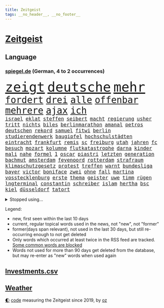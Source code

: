 ```yaml
---
title: Zeitgeist
tags: __no_header__, __no_footer__
---
```


# [Zeitgeist](https://oliz.io/zeitgeist/)

## Language

<h3><a href="https://www.spiegel.de" target="_blank">spiegel.de</a> (German, 4 to 2 occurrences)</h3>
<p style="font-family:monospace">
<span style="font-size:32pt"><a href="news_links.html#zeigt" class="current">zeigt</a></span>
<span style="font-size:32pt"><a href="news_links.html#deutsche" class="current">deutsche</a></span>
<span style="font-size:32pt"><a href="news_links.html#mehr" class="current">mehr</a></span>
<br>
<span style="font-size:22pt"><a href="news_links.html#fordert" class="current">fordert</a></span>
<span style="font-size:22pt"><a href="news_links.html#drei" class="current">drei</a></span>
<span style="font-size:22pt"><a href="news_links.html#alle" class="current">alle</a></span>
<span style="font-size:22pt"><a href="news_links.html#offenbar" class="current">offenbar</a></span>
<span style="font-size:22pt"><a href="news_links.html#mehrere" class="current">mehrere</a></span>
<span style="font-size:22pt"><a href="news_links.html#ajax" class="current">ajax</a></span>
<span style="font-size:22pt"><a href="news_links.html#ich" class="current">ich</a></span>
<br>
<span style="font-size:12pt"><a href="news_links.html#israel" class="current">israel</a></span>
<span style="font-size:12pt"><a href="news_links.html#eklat" class="current">eklat</a></span>
<span style="font-size:12pt"><a href="news_links.html#steffen" class="current">steffen</a></span>
<span style="font-size:12pt"><a href="news_links.html#seibert" class="new">seibert</a></span>
<span style="font-size:12pt"><a href="news_links.html#macht" class="current">macht</a></span>
<span style="font-size:12pt"><a href="news_links.html#regierung" class="current">regierung</a></span>
<span style="font-size:12pt"><a href="news_links.html#usher" class="new">usher</a></span>
<span style="font-size:12pt"><a href="news_links.html#tritt" class="current">tritt</a></span>
<span style="font-size:12pt"><a href="news_links.html#nichts" class="current">nichts</a></span>
<span style="font-size:12pt"><a href="news_links.html#biles" class="current">biles</a></span>
<span style="font-size:12pt"><a href="news_links.html#berlinmarathon" class="new">berlinmarathon</a></span>
<span style="font-size:12pt"><a href="news_links.html#amanal" class="new">amanal</a></span>
<span style="font-size:12pt"><a href="news_links.html#petros" class="new">petros</a></span>
<span style="font-size:12pt"><a href="news_links.html#deutschen" class="current">deutschen</a></span>
<span style="font-size:12pt"><a href="news_links.html#rekord" class="current">rekord</a></span>
<span style="font-size:12pt"><a href="news_links.html#samuel" class="current">samuel</a></span>
<span style="font-size:12pt"><a href="news_links.html#fitwi" class="new">fitwi</a></span>
<span style="font-size:12pt"><a href="news_links.html#berlin" class="current">berlin</a></span>
<span style="font-size:12pt"><a href="news_links.html#studierendenwerk" class="new">studierendenwerk</a></span>
<span style="font-size:12pt"><a href="news_links.html#baugipfel" class="new">baugipfel</a></span>
<span style="font-size:12pt"><a href="news_links.html#hochschulstädten" class="new">hochschulstädten</a></span>
<span style="font-size:12pt"><a href="news_links.html#eintracht" class="current">eintracht</a></span>
<span style="font-size:12pt"><a href="news_links.html#frankfurt" class="current">frankfurt</a></span>
<span style="font-size:12pt"><a href="news_links.html#remis" class="current">remis</a></span>
<span style="font-size:12pt"><a href="news_links.html#sc" class="current">sc</a></span>
<span style="font-size:12pt"><a href="news_links.html#freiburg" class="current">freiburg</a></span>
<span style="font-size:12pt"><a href="news_links.html#utah" class="current">utah</a></span>
<span style="font-size:12pt"><a href="news_links.html#jahren" class="current">jahren</a></span>
<span style="font-size:12pt"><a href="news_links.html#fc" class="current">fc</a></span>
<span style="font-size:12pt"><a href="news_links.html#besuch" class="current">besuch</a></span>
<span style="font-size:12pt"><a href="news_links.html#mozart" class="current">mozart</a></span>
<span style="font-size:12pt"><a href="news_links.html#kolumne" class="current">kolumne</a></span>
<span style="font-size:12pt"><a href="news_links.html#flutkatastrophe" class="current">flutkatastrophe</a></span>
<span style="font-size:12pt"><a href="news_links.html#darna" class="current">darna</a></span>
<span style="font-size:12pt"><a href="news_links.html#kinder" class="current">kinder</a></span>
<span style="font-size:12pt"><a href="news_links.html#mali" class="current">mali</a></span>
<span style="font-size:12pt"><a href="news_links.html#nahe" class="current">nahe</a></span>
<span style="font-size:12pt"><a href="news_links.html#formel" class="current">formel</a></span>
<span style="font-size:12pt"><a href="news_links.html#1" class="current">1</a></span>
<span style="font-size:12pt"><a href="news_links.html#oscar" class="current">oscar</a></span>
<span style="font-size:12pt"><a href="news_links.html#piastri" class="current">piastri</a></span>
<span style="font-size:12pt"><a href="news_links.html#letzten" class="current">letzten</a></span>
<span style="font-size:12pt"><a href="news_links.html#generation" class="current">generation</a></span>
<span style="font-size:12pt"><a href="news_links.html#bachmut" class="current">bachmut</a></span>
<span style="font-size:12pt"><a href="news_links.html#amsterdam" class="current">amsterdam</a></span>
<span style="font-size:12pt"><a href="news_links.html#feyenoord" class="new">feyenoord</a></span>
<span style="font-size:12pt"><a href="news_links.html#rotterdam" class="new">rotterdam</a></span>
<span style="font-size:12pt"><a href="news_links.html#strafraum" class="current">strafraum</a></span>
<span style="font-size:12pt"><a href="news_links.html#klimaschutzgesetz" class="new">klimaschutzgesetz</a></span>
<span style="font-size:12pt"><a href="news_links.html#protest" class="current">protest</a></span>
<span style="font-size:12pt"><a href="news_links.html#treffen" class="current">treffen</a></span>
<span style="font-size:12pt"><a href="news_links.html#warnt" class="current">warnt</a></span>
<span style="font-size:12pt"><a href="news_links.html#bundesliga" class="current">bundesliga</a></span>
<span style="font-size:12pt"><a href="news_links.html#bayer" class="current">bayer</a></span>
<span style="font-size:12pt"><a href="news_links.html#victor" class="current">victor</a></span>
<span style="font-size:12pt"><a href="news_links.html#boniface" class="current">boniface</a></span>
<span style="font-size:12pt"><a href="news_links.html#zwei" class="current">zwei</a></span>
<span style="font-size:12pt"><a href="news_links.html#ohne" class="current">ohne</a></span>
<span style="font-size:12pt"><a href="news_links.html#fall" class="current">fall</a></span>
<span style="font-size:12pt"><a href="news_links.html#martina" class="current">martina</a></span>
<span style="font-size:12pt"><a href="news_links.html#vosstecklenburg" class="current">vosstecklenburg</a></span>
<span style="font-size:12pt"><a href="news_links.html#erste" class="current">erste</a></span>
<span style="font-size:12pt"><a href="news_links.html#thema" class="current">thema</a></span>
<span style="font-size:12pt"><a href="news_links.html#geister" class="current">geister</a></span>
<span style="font-size:12pt"><a href="news_links.html#uwe" class="current">uwe</a></span>
<span style="font-size:12pt"><a href="news_links.html#timm" class="current">timm</a></span>
<span style="font-size:12pt"><a href="news_links.html#rügen" class="current">rügen</a></span>
<span style="font-size:12pt"><a href="news_links.html#lngterminal" class="current">lngterminal</a></span>
<span style="font-size:12pt"><a href="news_links.html#constantin" class="current">constantin</a></span>
<span style="font-size:12pt"><a href="news_links.html#schreiber" class="current">schreiber</a></span>
<span style="font-size:12pt"><a href="news_links.html#islam" class="current">islam</a></span>
<span style="font-size:12pt"><a href="news_links.html#hertha" class="current">hertha</a></span>
<span style="font-size:12pt"><a href="news_links.html#bsc" class="current">bsc</a></span>
<span style="font-size:12pt"><a href="news_links.html#kiel" class="current">kiel</a></span>
<span style="font-size:12pt"><a href="news_links.html#düsseldorf" class="current">düsseldorf</a></span>
<span style="font-size:12pt"><a href="news_links.html#tatort" class="current">tatort</a></span>
</p>
<details>
<summary>Stopped using...</summary>
<p class="former" style="font-size:12pt">
cristiano(1068) ebenfalls(1068) übernehmen(1067) angebot(1065) ankündigung(1065) asche(1065) ausgebrochen(1065) elfmeter(1065) hielt(1065) widerspricht(1065) fdpchef(1064) geboren(1064) manager(1064) alexej(1063) bisherige(1063) bitte(1063) kontrollieren(1063) mario(1063) nawalny(1063) normal(1063) schweigen(1063) toni(1063) verteilt(1063) also(1062) dokumente(1062) israelische(1062) liverpool(1062) tests(1062) you(1062) 75(1061) falls(1061) leute(1061) schoss(1061) stattfinden(1061) stimme(1061) thailand(1061) vergeblich(1061) englischen(1060) geheimnis(1060) märchen(1060) obama(1060) verpassen(1060) wirkte(1060) zivilisten(1060) entwarnung(1059) geschichten(1059) infektion(1059) paare(1059) reichte(1059) schlimmsten(1059) schwedische(1059) tötung(1059) berichterstattung(1058) großteil(1058) priester(1058) privaten(1058) san(1058) usamerikaner(1058) zuerst(1058) beklagen(1057) bernd(1057) beteiligten(1057) david(1057) nürnberg(1057) rest(1057) bilden(1056) explosion(1056) tieren(1056) verlierer(1056) bundesstaat(1055) erbe(1055) gespräche(1055) medikamente(1055) wiederholt(1055) gastgeber(1054) kontrolliert(1054) wochenlang(1054) meinem(1053) regt(1053) schicken(1053) sinn(1053) streng(1053) vorsprung(1053) wies(1053) wirken(1053) form(1052) endspiel(1051) nahen(1051) simon(1051) anschläge(1050) berühmte(1050) olympische(1050) rassistischen(1050) starker(1050) wirtschaftsministerium(1050) einsetzen(1048) leitet(1048) lernt(1048) rollen(1048) schlimmste(1047) voraussetzungen(1047) entwickeln(1045) schnitt(1044) distanz(1043) führenden(1043) nationalen(1043) weckt(1043) trug(1042) gesamten(1041) konkrete(1041) schrecken(1041) vorgelegt(1041) amerikas(1040) analysiert(1040) insassen(1040) außerhalb(1039) empfängt(1039) ministerium(1039) reduzieren(1038) fußballwm(1037) erinnerung(1034) gouverneur(1034) fortsetzung(1033) ämter(1032) istanbul(1031) niedrig(1031) antrag(1029) ausgaben(1014) ausgetragen(1008) langem(997) billiger(995) einfache(994) woelki(981) berichtete(971) lieferketten(966) gewinne(961) währung(957) 4000(919) konservative(902) politikern(898) enthalten(877) verlag(873) militärische(854) wenigsten(809) grundsätzlich(791) zugestimmt(781) insbesondere(776) präsentierte(774) verstorben(770) weibliche(759) parlaments(752) exil(751) gerissen(749) 400000(744) übertragen(740) world(730) investiert(729) entstanden(715) bedrängnis(704) kunstwerke(702) kursieren(700) energiekosten(698) australiens(696) fdppolitiker(696) lieferungen(674) gestört(669) bekannteste(664) methode(664) nutzung(663) militärischen(659) gewaltsamen(652) meta(651) wahr(650) otto(646) seltene(646) überlebten(632) verabschieden(628) ruhrgebiet(623) fördern(617) weltbekannt(617) systematisch(611) zusammenhalt(601) geschenk(589) einheit(581) gastbeitrag(578) überzeugung(578) dortmunder(575) transparenz(573) rené(565) air(559) barack(556) gestärkt(555) ukrainenews(554) schildern(552) vermieter(552) vorab(550) odessa(549) erneuerbare(547) messerangriff(540) baustelle(539) riskant(537) herzen(534) gefangenschaft(532) dilemma(527) lindners(527) niedersächsischen(524) braunschweig(521) dmitrij(520) crew(513) öpnv(501) guardiola(498) pep(498) verspätung(486) ehrt(485) exregierungschef(481) gepäck(481) würdigt(480) mordfall(478) exuspräsident(468) ernannt(467) 79(466) tiefer(464) cannabis(462) 21jähriger(457) anhaltende(457) offensichtlich(456) verhaftung(454) identifizieren(453) attestiert(449) misshandelt(447) einsätze(446) olympischen(446) verunglückten(445) alzheimer(443) angehörigen(443) fehlstart(443) ukrainerusslandkrieg(443) tirol(440) wozu(440) finanzen(435) erobern(433) entfernen(427) kämpferisch(422) verträge(420) starkwatzinger(419) verbrauch(419) zuhause(419) effekt(404) offenlegen(404) ron(395) nation(394) beleidigungen(393) bach(388) desantis(388) professor(388) wütet(388) raten(387) wünsche(387) schreitet(386) sperren(385) verschärfung(383) atomkraftwerk(382) flüssen(382) aufgewachsen(380) angezeigt(379) 19jähriger(377) verurteilter(375) jüngst(374) richtete(374) vizepräsident(370) abschuss(367) boni(365) kommunikation(362) stemmen(358) ausgestattet(356) praktisch(356) vegane(356) vaters(352) emissionen(349) krawalle(349) francisco(348) eingriff(346) zusage(346) hauptdarstellerin(343) immobilienkonzern(342) erleichtern(341) pentagon(336) staatsmedien(336) morgan(334) aktivist(333) verzeichnen(333) eineinhalb(332) jewgeni(332) bnd(328) meldungen(324) schauplatz(323) gefangenen(322) karriereberaterin(322) besitz(320) rückstand(320) schwarzer(320) desinformation(317) epidemie(317) geplantes(316) abbruch(315) rust(315) lateinamerika(314) außenpolitik(313) trümmern(313) sam(312) mitarbeitern(311) minsk(309) billigt(308) äußerung(307) mächte(305) widmen(303) amerikanerin(301) umso(298) ausgemacht(297) reißen(293) überfahrt(293) pistole(291) 21jährige(290) sydney(290) weltcup(290) liberale(289) häufen(285) infantino(285) bundesjustizminister(283) gast(282) gipfeltreffen(281) tomaten(281) saarlouis(279) wiederholen(279) machtkampf(277) vermeldet(277) text(276) fotograf(275) gianni(275) streben(275) auflaufen(273) bischöfe(273) unfalls(273) forderten(270) segeln(270) unterzogen(269) 2009(267) labor(265) traut(265) wahren(264) wuppertal(264) beheben(263) emails(263) zunehmende(261) erheblichen(260) streamingdienst(260) sprint(259) einwanderer(258) genügend(256) spiegelredakteur(256) umstrittenes(256) praxis(255) grand(253) überschritten(253) krawallen(252) pedro(251) transparent(250) feldern(248) vorfälle(248) 28jähriger(247) mail(245) nachgegeben(244) nhl(244) tanzt(244) fassen(243) symptome(243) jung(242) lebensgefahr(242) käse(241) ladung(240) revision(240) 250000(237) grünenchefin(237) lebenslauf(237) prozesse(237) wohlstand(237) 31jährige(234) geschäften(234) zeitplan(234) djirsarai(233) fdpgeneralsekretär(233) ricarda(233) bildungsministerium(229) dauer(229) gaza(228) parteifreund(228) meistern(227) sprüche(227) übungen(226) erbost(225) sektor(224) begeistern(223) intel(223) rüstungsindustrie(223) entwickler(221) natomitglied(220) nicolas(219) wagnertruppe(219) biene(217) chatbot(217) günstigen(217) nudeln(217) begleiter(215) finnlands(215) späten(215) heran(213) auszeichnungen(212) genre(212) dhl(211) stoffe(211) rekordmeister(210) umweltbundesamt(208) angemeldet(207) stürmte(207) angemessen(204) 140(203) bär(203) parteispitze(203) dicht(202) vergiftet(201) einheimischen(200) verzögerung(200) berlinkreuzberg(198) nordirland(198) förderprogramm(196) wütenden(194) stil(193) verbreitete(193) potenzial(192) regulieren(192) rivalen(191) gladbach(190) entschlossen(189) historisch(189) marina(189) radfahrer(189) spitzenkandidat(189) gedanken(188) eingeräumt(187) kaiser(187) sanfter(187) wänden(186) ukrainischem(185) söldnerchef(184) ausweitung(183) can(183) derer(183) hamilton(183) landtagsabgeordneter(183) lewis(183) staatssekretär(180) bildungsministerin(179) zweieinhalb(179) jonathan(178) manhattan(178) messen(178) kämpften(177) legalisierung(177) begünstigt(175) einkaufen(175) elfjährige(175) transformation(175) unbedenklich(175) linkenpolitikerin(174) räuber(174) trinkwasser(174) akkus(173) gejagt(173) wackelt(173) brennen(172) dicaprio(172) mutterkonzern(172) reparieren(172) georgischen(170) grafikanalyse(170) jakarta(170) bemängelt(169) gen(169) kiffen(169) losgehen(169) minen(169) regulierung(169) beleg(168) jordan(167) kümmert(167) stürmt(167) aggressor(166) mitgründer(166) vergiftung(166) breiter(165) bundesligist(165) sommerspielen(165) verblüffenden(165) erkrankungen(164) kostenlosen(164) angerichtet(163) baugenehmigungen(161) pompeji(161) spiegeltalk(161) wiederum(161) wirksam(161) kollabiert(159) linksextremen(159) bauindustrie(158) schließung(157) startete(157) veto(157) unterschiede(156) ac(155) gründung(155) leck(155) ergibt(154) existenz(154) großmanöver(154) angeschossen(153) prinzip(153) breites(152) defekt(152) taiwans(152) eintreffen(151) geisel(151) mondmission(151) verwaltungsgericht(151) wirtschaftswachstum(151) behaupten(150) technischer(150) western(150) ecuador(149) fluggesellschaften(149) kishida(149) sofortiger(149) weltbevölkerung(149) zentrales(149) belarussen(148) drohte(148) gewusst(148) riexinger(148) argumenten(147) bijan(147) sonntagabend(147) durchsuchten(146) indopazifik(146) set(146) unseres(146) milliardengeschäft(145) oberbayern(145) referendum(145) aufschwung(143) elfjähriger(143) verstößt(143) bekämpfung(142) dreh(142) ingenieure(142) maxim(142) verlobt(142) durchgesetzt(141) gesundheitlichen(140) lehmann(139) flecken(138) konkret(138) fifapräsident(137) prangerte(137) reichtum(137) cduabgeordnete(136) klares(136) depp(135) heizungswende(135) inter(135) lebenszeichen(135) normalen(135) sea(135) usamerikanische(135) benennt(134) flüssigkeit(134) gebilligt(134) massenhaft(134) bundesstaates(133) kinderarmut(133) renommierter(133) existiert(132) maus(132) präsent(131) rights(131) tennisspielerin(131) christen(130) kampfflugzeugen(130) nationalkonservative(130) arbeiter(129) breit(129) unterschiedlichen(129) getrieben(128) orientierung(127) katrin(126) verlassenen(126) rettungsmission(125) anhören(123) biller(121) heizungsgesetz(121) erzieher(120) rechtskräftig(120) spottet(120) berühmtesten(119) bodycamaufnahmen(119) citys(119) plastikmüll(118) vierten(117) pioneer(116) verständlich(116) beordert(115) besiegte(115) europapokal(115) ausgesagt(114) 26jährige(113) dreifach(113) fossile(113) adler(112) beschleunigen(112) drogenhandel(112) behandlungen(111) bescheren(111) tauscht(111) tätigkeit(110) füße(109) gleichaltrigen(109) militante(109) quadratmetern(109) wettert(109) brutalen(108) arbeitsunfall(107) päckchen(107) entschärfen(106) fazit(106) pessimistisch(106) übersehen(106) asylbewerberheim(105) beruft(105) kroos(105) unterstellt(105) yeboah(105) achtjährigen(104) autobahngesellschaft(104) neuwahlen(104) absetzung(103) blume(103) brigade(103) kalender(103) kunstwerken(103) lebensgefährlich(103) angelegt(102) ausgebuht(102) gewannen(102) koranverbrennung(102) spree(102) triumphierte(102) würdigte(102) überflutete(102) gebietsgewinne(101) terroristischen(101) niro(100) potenzielle(100) verfügbaren(100) bergführer(99) gutgetan(99) teneriffa(99) email(98) stichwahl(98) agieren(97) englands(97) kopfgeld(96) unentdeckt(96) wildnis(96) kaputte(95) bejaht(94) bezos(94) dietmar(94) dortige(94) halte(94) lka(94) polizeikontrolle(94) schenkte(94) gestrandet(93) absteiger(92) ausreichen(92) register(92) 93jährige(91) diktaturen(91) dringender(91) gebannt(91) gefälschtes(91) gewittern(91) robbie(91) schlucht(91) titelgewinn(91) anschließenden(90) hautkrebs(90) hinflug(90) kategorie(90) scheuer(90) schlittert(90) sächsischen(90) terrorplänen(90) verhör(90) agenda(89) deutschiraners(89) erika(89) erkennt(89) geburtshaus(89) geheimdiensten(89) grandios(89) mitspielen(89) ruhestörung(89) stahlseil(89) treffe(89) zitierte(89) abgeblasen(88) f16(88) glanzlicht(88) komplize(88) landesinneren(88) nächstem(88) patriarch(88) rechtsanspruch(88) schwieg(88) faschismus(87) jungfernfahrt(87) mondlandung(87) passende(87) scott(87) tüftler(87) verdächtig(87) chiphersteller(86) drummer(86) helm(86) vorläufigen(86) überdurchschnittlich(86) aarhus(85) chipfertigung(85) westafrikanischen(85) basilikum(84) kolonien(84) konfliktlösung(84) profil(84) adobe(83) feuerzeug(83) grausige(83) grundsätzliche(83) hindernissen(83) klammern(83) unbesetzte(83) abteilungsleiter(82) profitierten(82) umzusetzen(82) abschrecken(81) bergsteigerin(81) betrugsmaschen(81) dschungel(81) durchsage(81) freikommt(81) cruz(80) end(80) lieb(80) wiederentdeckt(80) 30jährigen(79) beteuerte(79) fattah(79) kommerzielle(79) pest(79) sicherheitsleute(79) verriet(79) versammlung(79) arbeitslos(78) attraktiv(78) euregeln(78) forschungsministerin(78) shah(78) starkoch(78) zerstörter(78) havarie(77) hm(77) kaltes(77) kristina(77) modekette(77) regierungsmaschine(77) tatverdächtig(77) vereinfachen(77) zerriss(77) bittere(76) einreichen(76) erhoffte(76) falschaussagen(76) fragwürdigen(76) innensenatorin(76) netzentgelte(76) spranger(76) stellvertretende(76) unbemerkt(76) vorgeht(76) euer(75) installation(75) männlicher(75) nawalnys(75) pütz(75) richtlinien(75) routineoperation(75) soundtrack(75) statussymbol(75) südukraine(75) ölkonzerne(75) 53jähriger(74) argentinische(74) sozialdemokrat(74) toxischen(74) traumtor(74) unionspolitiker(74) waalkes(74) 148(73) anhalten(73) auslieferung(73) erschreckend(73) ferien(73) kostenlose(73) quellen(73) sachsenanhalts(73) tusk(73) kletterte(72) selbstfürsorge(72) vernetzen(72) weltberühmt(72) buhlt(71) mitgliedstaaten(71) polizeigewahrsam(71) vermint(71) badesee(70) grünenministerin(70) havarierten(70) kreativen(70) rutte(70) sommerpasta(70) standuppaddling(70) zelle(70) zustellung(70) bruni(69) bürgerpark(69) dino(69) euasylkompromiss(69) feuerkatastrophe(69) kuriosen(69) toppmöller(69) täters(69) unglücks(69) verkraftbar(69) afdkandidat(68) aufzusetzen(68) bundesnetzagenturchef(68) erkunden(68) lebenshaltungskosten(68) massenproduktion(68) spitzenfußball(68) vorlegen(68) asylrecht(67) aurora(67) braslavsky(67) diw(67) flüchtlingen(67) gespült(67) hits(67) nachdenklichen(67) paulairene(67) seenotrettungsboot(67) siegreichen(67) spaghetti(67) auflösung(66) campingplätze(66) jusovorsitzende(66) substanziellen(66) bartsch(65) flieger(65) ostseebad(65) rächt(65) toronto(65) unescowelterbe(65) dortigen(64) eindringen(64) eupolitiker(64) finalsieg(64) gesine(64) lötzsch(64) posthum(64) raketenschutzschirm(64) untersuchten(64) vollzogen(64) exfreund(63) fressen(63) führungsfigur(63) genehmigter(63) gentechnik(63) hannoveraner(63) jugendarbeitslosigkeit(63) klartext(63) landwirt(63) montana(63) rettungseinsatz(63) sprühte(63) unofriedensmission(63) verbraucherzeitschrift(63) verehren(63) bewährungsstrafen(62) bildungsnotstand(62) gefertigt(62) klappte(62) polizeigewerkschaft(62) spiegelgespräch(62) wahlkreisbüro(62) überforderte(62) effizienter(61) killer(61) kinderbetreuung(61) rammsteinvorwürfe(61) wagnerchefs(61) anvertrauen(60) ausgestorben(60) beauftragte(60) hessische(60) hob(60) schlaganfall(60) schuhbeck(60) strafverfahren(60) stundenlohn(60) tablets(60) wagneraufstand(60) afdwähler(59) dummheit(59) konferenzen(59) psychologie(59) rüffel(59) schrittweise(59) streitkultur(59) umgeschlagen(59) bauernverband(58) dorothee(58) graf(58) freibad(57) fuest(57) lambsdorff(57) legacy(57) milliardeninvestitionen(57) report(57) saleh(57) trugen(57) werteten(57) aufbrechen(56) f16kampfflugzeugen(56) fotomontage(56) hochumstrittene(56) klischees(56) neutralitätsgründen(56) wonach(56) burgern(55) gendersternchen(55) weitverbreitet(55) erkunde(54) lebenswerter(54) nahostkonflikt(54) wirtschaftspolitik(54) zelt(54) perfide(53) sprangen(53) zweitgrößten(53) eauto(52) gedauert(52) krankenhauses(52) stromausfall(52) atomruine(51) aufzuschieben(51) berücksichtigen(51) dazwischen(51) kambodscha(51) kühlwasser(51) misshandlungen(51) politikerinnen(51) seenotrettungsschiff(51) sprinter(51) teenagern(51) usklub(51) variante(51) verfilmt(51) verstrickt(51) arbeitgebernahe(50) begriffe(50) diabetes(50) gelbe(50) kreuzband(50) kühlwasserverklappung(50) wattenmeer(50) wichtigstes(50) bundesligasaison(49) fischstäbchen(49) geschieht(49) regnet(49) subway(49) wacht(49) östlich(49) 47jähriger(48) charakterdarsteller(48) fukushimakühlwasser(48) militärisch(48) valeria(48) verderben(48) becken(47) belästigungen(47) palästinensische(47) prüfer(47) schüttete(47) zeitgleich(47) überziehen(47) elterngeldes(46) julia(46) planet(46) riecht(46) übergangsweise(46) bertram(45) gleichnamigen(45) nachtruhe(45) popsängerin(45) produzentin(45) sicherheitsmaßnahmen(45) vorwahlen(45) brisant(44) entlastungspakete(44) froh(44) importieren(44) millionenstadt(44) 73jähriger(43) behrens(43) cindy(43) erhört(43) schachzug(43) auskunftei(42) billigen(42) funktionäre(42) koffer(42) schufa(42) wagte(42) angabe(41) beizutragen(41) bemerkenswert(41) dagestan(41) kent(41) notizen(41) phishing(41) realitäten(41) teilrepublik(41) zerbrochen(41) angefeindet(40) bard(40) di(40) geistliche(40) michal(40) offiziere(40) wdr(40) ökonomisch(40) black(39) computerspiele(39) geheimer(39) postings(39) purra(39) riikka(39) sicherheitskräften(39) tennisturnier(39) britney(38) krähen(38) spears(38) typische(38) wahlkommission(38) erhältlich(37) familienpolitik(37) sortiert(37) wahre(37) bergsteigen(36) billigairline(36) ikonischer(36) mondes(36) namensgeber(36) rubel(36) verpflichtend(36) wachstumschancengesetz(36) 62jährigen(35) angeht(35) computerspiel(35) crawford(35) fahrzeugen(35) geschädigt(35) milliardengewinn(35) querelen(35) schmutziger(35) trainers(35) wissenschaftlerin(35) chipfabriken(34) gabor(34) jetski(34) jungs(34) masche(34) sge(34) steingarts(34) ernte(33) eukommissionsvize(33) frans(33) frauenrechte(33) malaika(33) maskenpflicht(33) mihambo(33) polizeibeamten(33) regierungsbildung(33) schaf(33) selbstständige(33) sternchen(33) timmermans(33) topklub(33) umstrittenem(33) visionen(33) wartung(33) amsterdamer(32) arbeitende(32) artensterben(32) aufschlag(32) bizarrer(32) durchmachen(32) geldes(32) geschke(32) lai(32) nolan(32) pools(32) selbstauflösung(32) düpierte(31) ethik(31) saale(31) sklaven(31) säugetiere(31) torwart(31) campingplatz(30) gedreht(30) hagen(30) untergetauchten(30) verseuchen(30) wissenschaftlich(30) übertrifft(30) angetan(29) architektur(29) auswanderer(29) europameisterinnen(29) kreidezeit(29) mangels(29) männlichkeit(29) nest(29) sportstars(29) dnipro(28) erschweren(28) haftanstalt(28) sozial(28) überschreitet(28) cannabislegalisierung(27) durchzusetzen(27) großmeister(27) kerr(27) kohleausstieg(27) malaysia(27) margot(27) produktionen(27) rica(27) riskanten(27) rückendeckung(27) unbegründet(27) aktienmärkte(26) darren(26) gesunden(26) haarsträubende(26) kambodschas(26) kiesewetter(26) olivenöl(26) taurusraketen(26) teilzeit(26) torlosen(26) wider(26) wärmepläne(26) nadine(25) sciencefiction(25) wildschwein(25) 64jährige(24) austauschen(24) gewordene(24) nigers(24) rettungswagen(24) roderich(24) unermüdlich(24) vielversprechende(24) diamanten(23) esse(23) hakenkreuzfahne(23) strafrechtlich(23) verbrauchen(23) walser(23) aufwendigen(22) einzudämmen(22) frachtschiff(22) gejagte(22) henderson(22) abfluss(21) cruise(21) entsprechenden(21) kriegsgefangene(21) militärputsch(21) renard(21) struktur(21) verglichen(21) weimarer(21) wendie(21) ecowas(20) organisierten(20) rekruten(20) schachtar(20) verbesserungen(20) doku(19) effekte(19) frachters(19) heard(19) olga(19) zwiebeln(19) erdtrabanten(18) merkt(18) strafbar(18) angepasst(17) dark(17) europawahlkandidaten(17) lebensläufe(17) lebensläufen(17) leser(17) spiegelleserinnen(17) volkspartei(17) franken(16) geheimdienstchef(16) mitleid(16) nostalgie(16) sprinterin(16) timanowskaja(16) berufswahl(15) freddie(15) mercury(15) prorussischer(15) vergebener(15) brustkrebsvorsorge(14) buschbrände(14) chutkan(14) entlastungen(14) europacup(14) mental(14) mondumlaufbahn(14) tanya(14) turniers(14) umsturzes(14) öffentlicher(14) auflegen(13) lokalisieren(13) reihenfolge(13) saarländischen(13) twitternachfolger(13) versicherungen(13) ikonisches(12) klaksvik(12) kí(12) privatjet(12) roskosmos(12) säule(12) tiefstand(12) trendwende(12) ermahnt(11) graz(11) intervention(11) itexperten(11) kräften(11) prestigeerfolg(11) südpol(11) wittern(11)
</p>
</details>
<p>Legend:
<ul>
<li><span class="new">new</span>, first seen within the last 10 days</li>
<li><span class="current">current</span>, regular topical words used in the news, not "new", not "former"</li>
<li><span class="former">former(days span relevant)</span>, not used in the last 30 days, but still re-occurring enough to not get deleted</li>
<li>Only words which occurred at least twice in the RSS feed are tracked. <a href="language/filters.py">Some common words are blocked</a></li>
<li>Words not used for more than 90 days get deleted from the database, but may re-enter as "new" words when used again</li>
</ul>
</p>

## [Investments](investments.html)[.csv](investments.csv)

## [Weather](weather.html)

<footer>
<a href="javascript:toggleTheme()" class="nav">🌓</a>
<a href="https://github.com/ooz/zeitgeist">code</a> measuring the Zeitgeist since 2019, by <a href="https://oliz.io">oz</a>
</footer>
